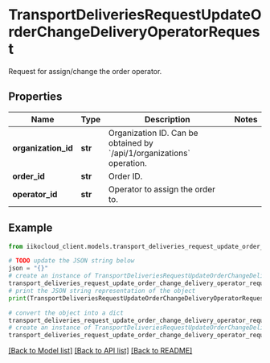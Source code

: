 # TransportDeliveriesRequestUpdateOrderChangeDeliveryOperatorRequest

Request for assign/change the order operator.

## Properties

Name | Type | Description | Notes
------------ | ------------- | ------------- | -------------
**organization_id** | **str** | Organization ID.                Can be obtained by &#x60;/api/1/organizations&#x60; operation. | 
**order_id** | **str** | Order ID. | 
**operator_id** | **str** | Operator to assign the order to. | 

## Example

```python
from iikocloud_client.models.transport_deliveries_request_update_order_change_delivery_operator_request import TransportDeliveriesRequestUpdateOrderChangeDeliveryOperatorRequest

# TODO update the JSON string below
json = "{}"
# create an instance of TransportDeliveriesRequestUpdateOrderChangeDeliveryOperatorRequest from a JSON string
transport_deliveries_request_update_order_change_delivery_operator_request_instance = TransportDeliveriesRequestUpdateOrderChangeDeliveryOperatorRequest.from_json(json)
# print the JSON string representation of the object
print(TransportDeliveriesRequestUpdateOrderChangeDeliveryOperatorRequest.to_json())

# convert the object into a dict
transport_deliveries_request_update_order_change_delivery_operator_request_dict = transport_deliveries_request_update_order_change_delivery_operator_request_instance.to_dict()
# create an instance of TransportDeliveriesRequestUpdateOrderChangeDeliveryOperatorRequest from a dict
transport_deliveries_request_update_order_change_delivery_operator_request_from_dict = TransportDeliveriesRequestUpdateOrderChangeDeliveryOperatorRequest.from_dict(transport_deliveries_request_update_order_change_delivery_operator_request_dict)
```
[[Back to Model list]](../README.md#documentation-for-models) [[Back to API list]](../README.md#documentation-for-api-endpoints) [[Back to README]](../README.md)



